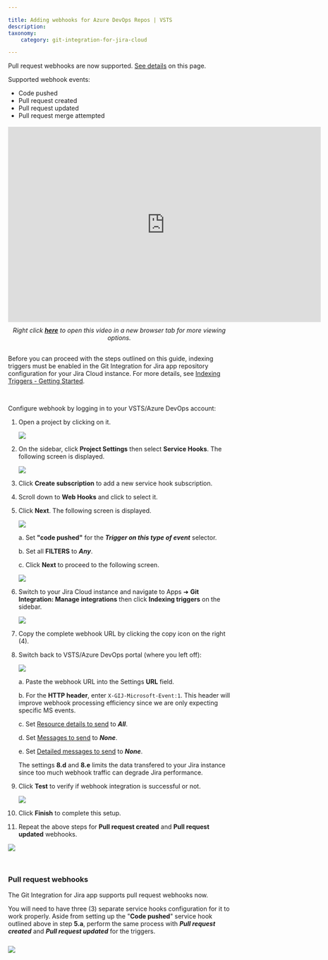 ```yaml
---

title: Adding webhooks for Azure DevOps Repos | VSTS
description:
taxonomy:
    category: git-integration-for-jira-cloud

---
```


<div class="bbb-callout bbb--info">
    <div class="irow">
    <div class="ilogobox">
        <span class="logoimg"></span>
    </div>
    <div class="imsgbox">
        Pull request webhooks are now supported. <a href='/git-integration-for-jira-cloud/adding-webhooks-for-azure-devops-repos-vsts-gij-cloud'>See details</a> on this page.<br>
        <p>Supported webhook events:</p>
        <ul style='margin-bottom:0px'>
            <li>Code pushed</li>
            <li>Pull request created</li>
            <li>Pull request updated</li>
            <li>Pull request merge attempted</li>
        </ul>
    </div>
    </div>
</div>
<br>

<div class='embed-container embed-container--16-10'>
    <iframe width='709' height='443' src='https://fast.wistia.com/embed/iframe/61wl72vp91?videoFoam=true' frameborder='0' allowfullscreen ></iframe>
</div>

<div align='center' style='margin-top:10px;margin-bottom:30px'>
    <i>Right click <a href='https://bigbrassband.wistia.com/medias/61wl72vp91'><b>here</b></a> to open this video in a new browser tab for more viewing options.</i>
</div>

<div class="bbb-callout bbb--tip">
    <div class="irow">
    <div class="ilogobox">
        <span class="logoimg"></span>
    </div>
    <div class="imsgbox">
        Before you can proceed with the steps outlined on this guide, indexing triggers must be enabled in the Git Integration for Jira app repository configuration for your Jira Cloud instance. For more details, see <a href='/git-integration-for-jira-cloud/indexing-triggers-gij-cloud'>Indexing Triggers - Getting Started</a>.
    </div>
    </div>
</div>

&nbsp;

Configure webhook by logging in to your VSTS/Azure DevOps account:

1.  Open a project by clicking on it.

    ![](/wp-content/uploads/gij-webhooks-azure-devops-sel-proj-c.png)

2.  On the sidebar, click **Project Settings** then select **Service Hooks**. The following screen is displayed.

    ![](/wp-content/uploads/gij-cloud-TFS-create-add-new-subscription-c.png)

3.  Click **Create subscription** to add a new service hook subscription.

4.  Scroll down to **Web Hooks** and click to select it.

5.  Click **Next**. The following screen is displayed.

    ![](/wp-content/uploads/gij-webhooks-azure-devops-triggers-cfg-c.png)

    a. Set **"code pushed"** for the _**Trigger on this type of event**_ selector.

    b. Set all **FILTERS** to _**Any**_.

    c. Click **Next** to proceed to the following screen.

    ![](/wp-content/uploads/gij-webhooks-azure-devops-action-cfg-c.png)

6.  Switch to your Jira Cloud instance and navigate to Apps ➜ **Git Integration: Manage integrations** then click **Indexing triggers** on the sidebar.

    ![](/wp-content/uploads/gij-gitcloud-gitmgr-indexing-triggers-url-link-loc.png)

7.  Copy the complete webhook URL by clicking the copy icon on the right (4).

8.  Switch back to VSTS/Azure DevOps portal (where you left off):

    ![](/wp-content/uploads/gij-cloud-TFS-action-settings-header-etc-c.png)

    a. Paste the webhook URL into the Settings **URL** field.

    b. For the **HTTP header**, enter `X-GIJ-Microsoft-Event:1`. This header will improve webhook processing efficiency since we are only expecting specific MS events.

    c. Set <u>Resource details to send</u> to _**All**_.

    d. Set <u>Messages to send</u> to _**None**_.

    e. Set <u>Detailed messages to send</u> to _**None**_.

    The settings **8.d** and **8.e** limits the data transfered to your Jira instance since too much webhook traffic can degrade Jira performance.

9.  Click **Test** to verify if webhook integration is successful or not.

    ![](/wp-content/uploads/gij-cloud-TFS-webook-test-verify-c.png)

10.  Click **Finish** to complete this setup.

11.  Repeat the above steps for **Pull request created** and **Pull request updated** webhooks.

![](/wp-content/uploads/gij-cloud-TFS-webhook-idx-trigger-complete-c.png)

&nbsp;

### Pull request webhooks

The Git Integration for Jira app supports pull request webhooks now.

You will need to have three (3) separate service hooks configuration for it to work properly. Aside from setting up the "**Code pushed**" service hook outlined above in step **5.a**, perform the same process with _**Pull request created**_ and _**Pull request updated**_ for the triggers.

<img src='/wp-content/uploads/gij-cloud-TFS-webhook-service-hook-list-c.png' style='margin:25px auto;max-width: 100%;display:block;' />

